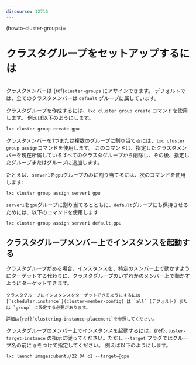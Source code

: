```yaml
---
discourse: 12716
---
```


(howto-cluster-groups)=
# クラスタグループをセットアップするには

```{youtube} https://www.youtube.com/watch?v=t_3YJo_xItM
```

クラスタメンバーは {ref}`cluster-groups` にアサインできます。
デフォルトでは、全てのクラスタメンバーは `default` グループに属しています。

クラスタグループを作成するには、`lxc cluster group create` コマンドを使用します。
例えば以下のようにします。

    lxc cluster group create gpu

クラスタメンバーを1つまたは複数のグループに割り当てるには、`lxc cluster group assign`コマンドを使用します。
このコマンドは、指定したクラスタメンバーを現在所属しているすべてのクラスタグループから削除し、その後、指定したグループまたはグループに追加します。

たとえば、`server1`を`gpu`グループのみに割り当てるには、次のコマンドを使用します:

    lxc cluster group assign server1 gpu

`server1`を`gpu`グループに割り当てるとともに、`default`グループにも保持させるためには、以下のコマンドを使用します：

    lxc cluster group assign server1 default,gpu

## クラスタグループメンバー上でインスタンスを起動する

クラスタグループがある場合、インスタンスを、特定のメンバー上で動かすようにターゲットする代わりに、クラスタグループのいずれかのメンバー上で動かすようにターゲットできます。

```{note}
クラスタグループにインスタンスをターゲットできるようにするには [`scheduler.instance`](cluster-member-config) は `all` (デフォルト) または `group` に設定する必要があります。

詳細は{ref}`clustering-instance-placement`を参照してください。
```

クラスタグループのメンバー上でインスタンスを起動するには、{ref}`cluster-target-instance` の指示に従ってください。ただし `--target` フラグではグループ名の前に `@` をつけて指定してください。
例えば以下のようにします。

    lxc launch images:ubuntu/22.04 c1 --target=@gpu
